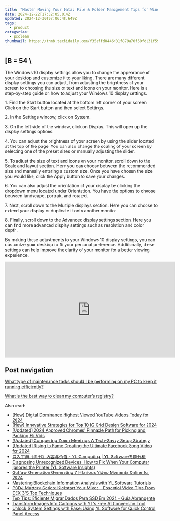```yaml
---
title: "Master Moving Your Data: File & Folder Management Tips for Windows Users at YL Computing"
date: 2024-12-22T17:52:05.014Z
updated: 2024-12-30T07:06:48.649Z
tags:
  - product
categories:
  - pcclean
thumbnail: https://thmb.techidaily.com/f35affd0446f81f879a70f50fd131f599003c290d87b21cce9966af54d527118.jpg
---
```


## \[B = 54 \

The Windows 10 display settings allow you to change the appearance of your desktop and customize it to your liking. There are many different display settings you can adjust, from adjusting the brightness of your screen to choosing the size of text and icons on your monitor. Here is a step-by-step guide on how to adjust your Windows 10 display settings. 

1\. Find the Start button located at the bottom left corner of your screen. Click on the Start button and then select Settings.

2\. In the Settings window, click on System.

3\. On the left side of the window, click on Display. This will open up the display settings options. 

4\. You can adjust the brightness of your screen by using the slider located at the top of the page. You can also change the scaling of your screen by selecting one of the preset sizes or manually adjusting the slider.

5\. To adjust the size of text and icons on your monitor, scroll down to the Scale and layout section. Here you can choose between the recommended size and manually entering a custom size. Once you have chosen the size you would like, click the Apply button to save your changes.

6\. You can also adjust the orientation of your display by clicking the dropdown menu located under Orientation. You have the options to choose between landscape, portrait, and rotated.

7\. Next, scroll down to the Multiple displays section. Here you can choose to extend your display or duplicate it onto another monitor.

8\. Finally, scroll down to the Advanced display settings section. Here you can find more advanced display settings such as resolution and color depth. 

By making these adjustments to your Windows 10 display settings, you can customize your desktop to fit your personal preference. Additionally, these settings can help improve the clarity of your monitor for a better viewing experience.

<!-- affiliate ads begin -->
<iframe width="560" height="315" src="https://www.youtube.com/embed/OdlXe5RELW0?si=Iz1H1QnLQVw-Eu3e" title="YouTube video player" frameborder="0" allow="accelerometer; autoplay; clipboard-write; encrypted-media; gyroscope; picture-in-picture; web-share" referrerpolicy="strict-origin-when-cross-origin" allowfullscreen></iframe>
<!-- affiliate ads end -->

## Post navigation

[What type of maintenance tasks should I be performing on my PC to keep it running efficiently?](https://tools.techidaily.com/pcclean/products/)

[What is the best way to clean my computer’s registry?](https://tools.techidaily.com/pcclean/products/)

<ins class="adsbygoogle"
     style="display:block"
     data-ad-format="autorelaxed"
     data-ad-client="ca-pub-7571918770474297"
     data-ad-slot="1223367746"></ins>

<ins class="adsbygoogle"
     style="display:block"
     data-ad-client="ca-pub-7571918770474297"
     data-ad-slot="8358498916"
     data-ad-format="auto"
     data-full-width-responsive="true"></ins>

<span class="atpl-alsoreadstyle">Also read:</span>
<div><ul>
<li><a href="https://youtube-data.techidaily.com/igital-dominance-highest-viewed-youtube-videos-today-for-2024/"><u>[New] Digital Dominance Highest Viewed YouTube Videos Today for 2024</u></a></li>
<li><a href="https://instagram-video-files.techidaily.com/new-innovative-strategies-for-top-10-ig-grid-design-software-for-2024/"><u>[New] Innovative Strategies for Top 10 IG Grid Design Software for 2024</u></a></li>
<li><a href="https://facebook-video-content.techidaily.com/updated-2024-approved-chromes-pinnacle-path-for-picking-and-packing-fb-vids/"><u>[Updated] 2024 Approved Chromes' Pinnacle Path for Picking and Packing Fb Vids</u></a></li>
<li><a href="https://article-files.techidaily.com/updated-conquering-zoom-meetings-a-tech-savvy-setup-strategy/"><u>[Updated] Conquering Zoom Meetings A Tech-Savvy Setup Strategy</u></a></li>
<li><a href="https://facebook-video-content.techidaily.com/updated-rising-to-fame-creating-the-ultimate-facebook-song-video-for-2024/"><u>[Updated] Rising to Fame Creating the Ultimate Facebook Song Video for 2024</u></a></li>
<li><a href="https://discover-amazing.techidaily.com/1732514978791-yl-computing-yl-software/"><u>深入了解《尚书》内容与价值 - YL Computing | YL Software专题分析</u></a></li>
<li><a href="https://discover-amazing.techidaily.com/diagnosing-unrecognized-devices-how-to-fix-when-your-computer-ignores-the-printer-yl-software-insights/"><u>Diagnosing Unrecognized Devices: How to Fix When Your Computer Ignores the Printer (YL Software Insights)</u></a></li>
<li><a href="https://youtube-zero.techidaily.com/w-generation-generating-7-hilarious-video-moments-online-for-2024/"><u>Guffaw Generation Generating 7 Hilarious Video Moments Online for 2024</u></a></li>
<li><a href="https://discover-amazing.techidaily.com/mastering-blockchain-information-analysis-with-yl-software-tutorials/"><u>Mastering Blockchain Information Analysis with YL Software Tutorials</u></a></li>
<li><a href="https://discover-amazing.techidaily.com/pcdj-mastery-series-kickstart-your-mixes-essential-video-tips-from-dex-3s-top-techniques/"><u>PCDJ Mastery Series: Kickstart Your Mixes – Essential Video Tips From DEX 3'S Top Techniques</u></a></li>
<li><a href="https://win-exclusive.techidaily.com/top-tips-eficiente-migrar-dados-para-ssd-em-2024-guia-abrangente/"><u>Top Tips: Eficiente Migrar Dados Para SSD Em 2024 - Guia Abrangente</u></a></li>
<li><a href="https://discover-amazing.techidaily.com/transform-images-into-cartoons-with-yls-free-ai-conversion-tool/"><u>Transform Images Into Cartoons with YL's Free AI Conversion Tool</u></a></li>
<li><a href="https://discover-amazing.techidaily.com/unlock-system-settings-with-ease-using-yl-software-for-quick-control-panel-access/"><u>Unlock System Settings with Ease: Using YL Software for Quick Control Panel Access</u></a></li>
</ul></div>

